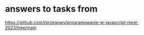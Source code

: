 # answers to tasks from
https://github.com/rbrzegowy/programowanie-w-javascript-niest-2023/tree/main